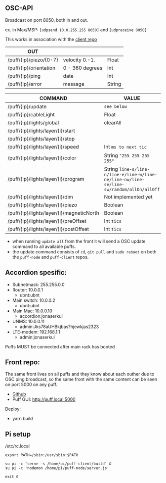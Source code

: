 ## OSC-API

Broadcast on port 8050, both in and out.

ex. in Max/MSP: `[udpsend 10.0.255.255 8050]` and `[udpreceive 8050]`

This works in association with the [client repo](https://github.com/jonasbarsten/puff-client)

|OUT|||
|---|---|---|
|/puff/{ip}/piezo/{0-7}|velocity 0.-1.|Float|
|/puff/{ip}/orientation|0 - 360 degrees|Int|
|/puff/{ip}/ping|date|Int|
|/puff/{ip}/error|message|String|

|COMMAND|VALUE|DEFAULT|
|---|---|---|
|/puff/{ip}/update|`see below`|
|/puff/{ip}/cableLight|Float|
|/puff/{ip}/lights/global|clearAll|
|/puff/{ip}/lights/layer/{i}/start||false|
|/puff/{ip}/lights/layer/{i}/stop||true|
|/puff/{ip}/lights/layer/{i}/speed|Int `ms to next tic`|500|
|/puff/{ip}/lights/layer/{i}/color|String `"255 255 255 255"`|10 10 10 10|
|/puff/{ip}/lights/layer/{i}/program|String `line-s/line-n/line-e/line-w/line-ne/line-nw/line-se/line-sw/random/allOn/allOff`|line-s|
|/puff/{ip}/lights/layer/{i}/dim|Not implemented yet|??|
|/puff/{ip}/lights/layer/{i}/piezo|Boolean|false|
|/puff/{ip}/lights/layer/{i}/magneticNorth|Boolean|false|
|/puff/{ip}/lights/layer/{i}/preOffset|Int `tics`|0|
|/puff/{ip}/lights/layer/{i}/postOffset|Int `tics`|0|

* when running `update all` from the front it will send a OSC update command to all available puffs.
* the update command consists of `cd`, `git pull` and `sudo reboot` on both the `puff-node` and `puff-client` repos.

## Accordion spesific:

* Subnetmask: 255.255.0.0
* Router: 10.0.0.1
	* ubnt:ubnt
* Main switch: 10.0.0.2
	* ubnt:ubnt
* Main Mac: 10.0.0.10
	* accordion:jonaserkul
* UNMS: 10.0.0.11
	* admin:Jks78aUHBkjbas?hjewkjas2323
* LTE-modem: 192.168.1.1
	* admin:jonaserkul

Puffs MUST be connected after main rack has booted

## Front repo:

The same front lives on all puffs and they know about each outher due to OSC ping broadcast, so the same front with the same content can be seen on port 5000 on any puff. 

* [Github](https://github.com/jonasbarsten/puff-client)
* Puff GUI: http://puff.local:5000

Deploy:

* yarn build

## Pi setup

/etc/rc.local

```
export PATH=/sbin:/usr/sbin:$PATH

su pi -c 'serve -s /home/pi/puff-client/build' &
su pi -c 'nodemon /home/pi/puff-node/server.js'

exit 0
```